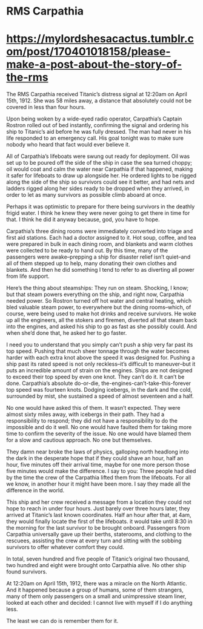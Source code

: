 # RMS Carpathia
# https://mylordshesacactus.tumblr.com/post/170401018158/please-make-a-post-about-the-story-of-the-rms

The RMS Carpathia received Titanic’s distress signal at 12:20am on April 15th, 1912. She was 58 miles away, a distance that absolutely could not be covered in less than four hours.

Upon being woken by a wide-eyed radio operator, Carpathia’s Captain Rostron rolled out of bed instantly, confirming the signal and ordering his ship to Titanic’s aid before he was fully dressed. The man had never in his life responded to an emergency call. His goal tonight was to make sure nobody who heard that fact would ever believe it.

All of Carpathia’s lifeboats were swung out ready for deployment. Oil was set up to be poured off the side of the ship in case the sea turned choppy; oil would coat and calm the water near Carpathia if that happened, making it safer for lifeboats to draw up alongside her. He ordered lights to be rigged along the side of the ship so survivors could see it better, and had nets and ladders rigged along her sides ready to be dropped when they arrived, in order to let as many survivors as possible climb aboard at once.

Perhaps it was optimistic to prepare for there being survivors in the deathly frigid water. I think he knew they were never going to get there in time for that. I think he did it anyway because, god, you have to hope.

Carpathia’s three dining rooms were immediately converted into triage and first aid stations. Each had a doctor assigned to it. Hot soup, coffee, and tea were prepared in bulk in each dining room, and blankets and warm clothes were collected to be ready to hand out. By this time, many of the passengers were awake–prepping a ship for disaster relief isn’t quiet–and all of them stepped up to help, many donating their own clothes and blankets.
And then he did something I tend to refer to as diverting all power from life support.

Here’s the thing about steamships: They run on steam. Shocking, I know; but that steam powers everything on the ship, and right now, Carpathia needed power. So Rostron turned off hot water and central heating, which bled valuable steam power, to everywhere but the dining rooms–which, of course, were being used to make hot drinks and receive survivors. He woke up all the engineers, all the stokers and firemen, diverted all that steam back into the engines, and asked his ship to go as fast as she possibly could. And when she’d done that, he asked her to go faster.

I need you to understand that you simply can’t push a ship very far past its top speed. Pushing that much sheer tonnage through the water becomes harder with each extra knot above the speed it was designed for. Pushing a ship past its rated speed is not only reckless–it’s difficult to maneuver–but it puts an incredible amount of strain on the engines. Ships are not designed to exceed their top speed by even one knot. They can’t do it. It can’t be done.
Carpathia’s absolute do-or-die, the-engines-can’t-take-this-forever top speed was fourteen knots. Dodging icebergs, in the dark and the cold, surrounded by mist, she sustained a speed of almost seventeen and a half.

No one would have asked this of them. It wasn’t expected. They were almost sixty miles away, with icebergs in their path. They had a responsibility to respond; they did not have a responsibility to do the impossible and do it well. No one would have faulted them for taking more time to confirm the severity of the issue. No one would have blamed them for a slow and cautious approach. No one but themselves.

They damn near broke the laws of physics, galloping north headlong into the dark in the desperate hope that if they could shave an hour, half an hour, five minutes off their arrival time, maybe for one more person those five minutes would make the difference. I say to you: Three people had died by the time the crew of the Carpathia lifted them from the lifeboats. For all we know, in another hour it might have been more. I say they made all the difference in the world.

This ship and her crew received a message from a location they could not hope to reach in under four hours. Just barely over three hours later, they arrived at Titanic’s last known coordinates. Half an hour after that, at 4am, they would finally locate the first of the lifeboats. it would take until 8:30 in the morning for the last survivor to be brought onboard. Passengers from Carpathia universally gave up their berths, staterooms, and clothing to the rescuees, assisting the crew at every turn and sitting with the sobbing survivors to offer whatever comfort they could.

In total, seven hundred and five people of Titanic’s original two thousand, two hundred and eight were brought onto Carpathia alive. No other ship found survivors.

At 12:20am on April 15th, 1912, there was a miracle on the North Atlantic. And it happened because a group of humans, some of them strangers, many of them only passengers on a small and unimpressive steam liner, looked at each other and decided: I cannot live with myself if I do anything less.

The least we can do is remember them for it.

